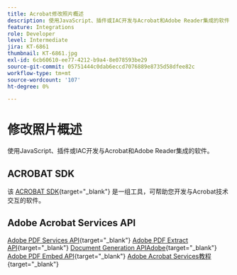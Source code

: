 ```yaml
---
title: Acrobat修改照片概述
description: 使用JavaScript、插件或IAC开发与Acrobat和Adobe Reader集成的软件
feature: Integrations
role: Developer
level: Intermediate
jira: KT-6861
thumbnail: KT-6861.jpg
exl-id: 6cb60610-ee77-4212-b9a4-8e078593be29
source-git-commit: 05751444c0dab6eccd7076889e8735d58dfee82c
workflow-type: tm+mt
source-wordcount: '107'
ht-degree: 0%

---
```


# 修改照片概述

使用JavaScript、插件或IAC开发与Acrobat和Adobe Reader集成的软件。

## ACROBAT SDK

该 [ACROBAT SDK](https://opensource.adobe.com/dc-acrobat-sdk-docs/acrobatsdk/){target="_blank"} 是一组工具，可帮助您开发与Acrobat技术交互的软件。

## Adobe Acrobat Services API

[Adobe PDF Services API](https://developer.adobe.com/document-services/apis/pdf-services/){target="_blank"}
[Adobe PDF Extract API](https://developer.adobe.com/document-services/apis/pdf-extract/){target="_blank"}
[Document Generation APIAdobe](https://developer.adobe.com/document-services/apis/doc-generation/){target="_blank"}
[Adobe PDF Embed API](https://developer.adobe.com/document-services/apis/pdf-embed/){target="_blank"}
[Adobe Acrobat Services教程](https://experienceleague.adobe.com/docs/acrobat-services-learn/tutorials/overview.html){target="_blank"}
